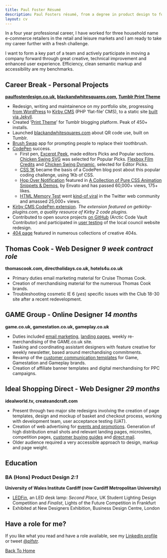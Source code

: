 ```yaml
---
title: Paul Foster Résumé
description: Paul Fosters résumé, from a degree in product design to four years work web design experience for some high street brands.
layout: cv
---
```

In a four year professional career, I have worked for three household name e-commerce retailers in the retail and leisure markets and I am ready to take my career further with a fresh challenge.

I want to form a key part of a team and actively participate in moving a company forward through great creative, technical improvement and enhanced user experience. Efficiency, clean semantic markup and accessibility are my benchmarks. 

## Career Break - Personal Projects

**[paulfosterdesign.co.uk](/), [blackandwhitesquares.com](https://blackandwhitesquares.com), [Tumblr Print Theme](https://www.tumblr.com/theme/30839)**

*	Redesign, writing and maintainence on my portfolio site, progressing [from WordPress](/blog/year-review-2013/) to [Kirby CMS](/blog/portfolio-redesign/) (PHP ‘flat-file’ CMS), to a static site [built via Jekyll](/blog/portfolio-redesign-2020/).
*	Created ‘[Print Theme](/work/print-theme/)’ for Tumblr blogging platform. Peak of 450+ installs.
*	Launched [blackandwhitesquares.com](/work/blackandwhitesquares/) about QR code use, built on Tumblr.
*	[Brush Swap](/blog/brush-swap/) app for prompting people to replace their toothbrush.
*	[CodePen](https://codepen.io/plfstr/popular/) success.
	+ First pen, [Excerpt Peek](/blog/excerpt-peek/), made editors Picks and Popular sections. [Chicken Swing SVG](/blog/chicken-swing-svg/) was selected for Popular Picks. [Flexbox Film Credits](/blog/flexbox-film-credits/) and [Chicken Swing Dynamic](/blog/chicken-swing-dynamic/), selected for Editor Picks. 
	+ [CSS 1K](/blog/css1k-on-codepen/) became the basis of a CodePen blog post about this popular coding challenge, using 1Kb of CSS. 
	+ [Hop Over Notification](/blog/10k-hop-over-views/) featured in [A Collection of Pure CSS Animation Snippets & Demos](http://marketblog.envato.com/inspirations/pure-css-animation-snippets/), by Envato and has passed 60,000+ views, 175+ likes.
	+ [HTML Memory Test](/blog/html-elements-test/) went [kind-of viral](/blog/html-memory-tested/) in the Twitter web community and amassed 25,000+ views.
*	[Kirby CMS CodePen extension](/blog/kirbytag-codepen/). _The extension featured on getkirby-plugins.com, a quality resource of Kirby 2 code plugins._
*	Contributed to open source projects [on GitHub](https://github.com/plfstr) (Arctic Code Vault Contributor) and participated in [user testing](/blog/council-website-testing/) of the local council website redesign.
*	[404 page](/404page/) featured in numerous collections of creative 404s.


## Thomas Cook - Web Designer _9 week contract role_

**thomascook.com, directholidays.co.uk, hotels4u.co.uk**

*	Primary duties email marketing material for Cruise Thomas Cook. 
*	Creation of merchandising material for the numerous Thomas Cook brands.
*	Troubleshooting cosmetic IE 6 (_yes_) specific issues with the Club 18-30 site after a recent redevelopment.


## GAME Group - Online Designer _14 months_

**game.co.uk, gamestation.co.uk, gameplay.co.uk**

*	Duties included [email marketing](/work/email-templates/), [landing pages](/work/nintendo-hub/), weekly re-merchandising of the GAME.co.uk site.
*	Tasking and coordinating assistant designers with feature creative for weekly newsletter, based around merchandising commitments.
*	Revamp of the [customer communication templates](/work/email-templates/) for Game, Gamestation and Gameplay brands.
*	Creation of affiliate banner templates and digital merchandising for PPC campaigns.


## Ideal Shopping Direct - Web Designer _29 months_

**idealworld.tv, createandcraft.com**

*	Present through two major site redesigns involving the creation of page templates, design and mockup of basket and checkout process, working with development team, user acceptance testing (UAT).
*	Creation of web advertising for [events and promotions](/work/christmas-cracker/). Generation of high distribution email shots and relevant landing pages, microsites, competition pages, [customer buying guides](/work/ringsize-guide/) and [direct mail](/work/christmas-cracker/).
*	Older audience required a very accessible approach to design, markup and page weight.


## Education

### BA (Hons) Product Design _2:1_

**University of Wales Institute Cardiff (now Cardiff Metropolitan University)**

*	[LEDFin](/ledfin/), an LED desk lamp: _Second Place_, UK Student Lighting Design Competition and _Finalist_, Lights of the Future Competition in Frankfurt
*	Exhibited at New Designers Exhibition, Business Design Centre, London


## Have a role for me?

If you like what you read and have a role available, see my [LinkedIn profile](https://www.linkedin.com/in/paulfosterdesign) or tweet [@plfstr](https://twitter.com/plfstr).

[Back To Home](/)

